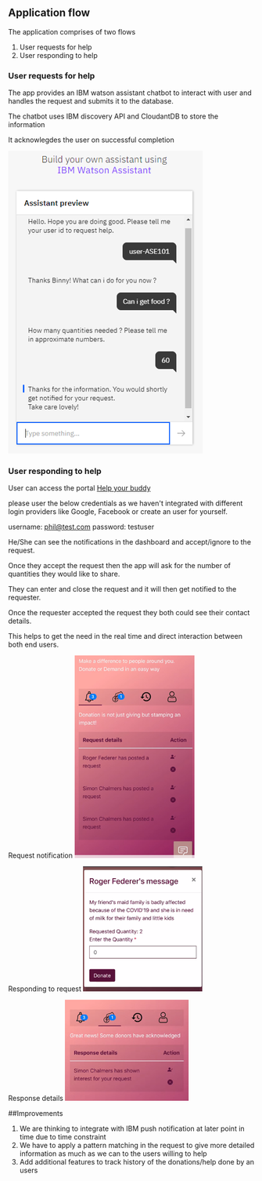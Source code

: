 ## Application flow

The application comprises of two flows
1. User requests for help
2. User responding to help

### User requests for help
The app provides an IBM watson assistant chatbot to interact with user and handles the request and submits it to the database.

The chatbot uses IBM discovery API and CloudantDB to store the information

It acknowlegdes the user on successful completion

![Chatbot](https://github.com/prakashalamanda/HelpBuddy/blob/master/IBM_Chatbot.png)

### User responding to help

User can access the portal [Help your buddy](https://helpbuddy.eu-gb.mybluemix.net/)

please user the below credentials as we haven't integrated with different login providers like Google, Facebook or create an user for yourself.

username: phil@test.com
password: testuser

He/She can see the notifications in the dashboard and accept/ignore to the request.

Once they accept the request then the app will ask for the number of quantities they would like to share.

They can enter and close the request and it will then get notified to the requester.

Once the requester accepted the request they both could see their contact details.

This helps to get the need in the real time and direct interaction between both end users.

Request notification
![Request](https://github.com/prakashalamanda/HelpBuddy/blob/master/Notifications.png)

Responding to request
![Responding](https://github.com/prakashalamanda/HelpBuddy/blob/master/RespondToRequest.png)

Response details
![Response](https://github.com/prakashalamanda/HelpBuddy/blob/master/response_details.png)


##Improvements
1. We are thinking to integrate with IBM push notification at later point in time due to time constraint
2. We have to apply a pattern matching in the request to give more detailed information as much as we can to the users willing to help
3. Add additional features to track history of the donations/help done by an users

